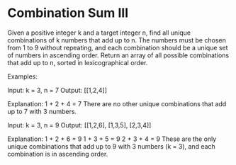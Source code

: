 # Combination Sum III

Given a positive integer k and a target integer n, find all unique combinations of k numbers that add up to n. The numbers must be chosen from 1 to 9 without repeating, and each combination should be a unique set of numbers in ascending order. Return an array of all possible combinations that add up to n, sorted in lexicographical order. 

Examples:

Input: k = 3, n = 7
Output: [[1,2,4]]

Explanation:
1 + 2 + 4 = 7
There are no other unique combinations that add up to 7 with 3 numbers.

Input: k = 3, n = 9
Output: [[1,2,6], [1,3,5], [2,3,4]]

Explanation:
1 + 2 + 6 = 9
1 + 3 + 5 = 9
2 + 3 + 4 = 9
These are the only unique combinations that add up to 9 with 3 numbers (k = 3), and each combination is in ascending order.